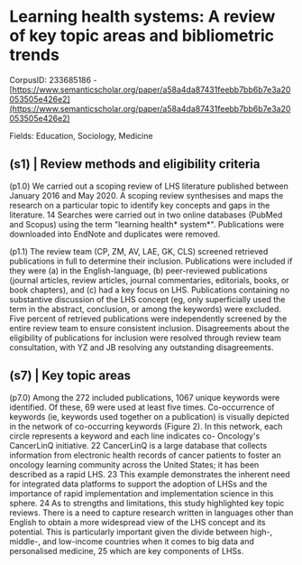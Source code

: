 # Learning health systems: A review of key topic areas and bibliometric trends

CorpusID: 233685186 - [https://www.semanticscholar.org/paper/a58a4da87431feebb7bb6b7e3a20053505e426e2](https://www.semanticscholar.org/paper/a58a4da87431feebb7bb6b7e3a20053505e426e2)

Fields: Education, Sociology, Medicine

## (s1) | Review methods and eligibility criteria
(p1.0) We carried out a scoping review of LHS literature published between January 2016 and May 2020. A scoping review synthesises and maps the research on a particular topic to identify key concepts and gaps in the literature. 14 Searches were carried out in two online databases (PubMed and Scopus) using the term "learning health* system*". Publications were downloaded into EndNote and duplicates were removed.

(p1.1) The review team (CP, ZM, AV, LAE, GK, CLS) screened retrieved publications in full to determine their inclusion. Publications were included if they were (a) in the English-language, (b) peer-reviewed publications (journal articles, review articles, journal commentaries, editorials, books, or book chapters), and (c) had a key focus on LHS. Publications containing no substantive discussion of the LHS concept (eg, only superficially used the term in the abstract, conclusion, or among the keywords) were excluded. Five percent of retrieved publications were independently screened by the entire review team to ensure consistent inclusion. Disagreements about the eligibility of publications for inclusion were resolved through review team consultation, with YZ and JB resolving any outstanding disagreements.
## (s7) | Key topic areas
(p7.0) Among the 272 included publications, 1067 unique keywords were identified. Of these, 69 were used at least five times. Co-occurrence of keywords (ie, keywords used together on a publication) is visually depicted in the network of co-occurring keywords (Figure 2). In this network, each circle represents a keyword and each line indicates co- Oncology's CancerLinQ initiative. 22 CancerLinQ is a large database that collects information from electronic health records of cancer patients to foster an oncology learning community across the United States; it has been described as a rapid LHS. 23 This example demonstrates the inherent need for integrated data platforms to support the adoption of LHSs and the importance of rapid implementation and implementation science in this sphere. 24 As to strengths and limitations, this study highlighted key topic reviews. There is a need to capture research written in languages other than English to obtain a more widespread view of the LHS concept and its potential. This is particularly important given the divide between high-, middle-, and low-income countries when it comes to big data and personalised medicine, 25 which are key components of LHSs.
